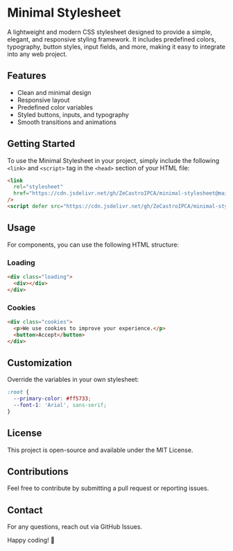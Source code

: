 # Minimal Stylesheet

A lightweight and modern CSS stylesheet designed to provide a simple, elegant, and responsive styling framework. It includes predefined colors, typography, button styles, input fields, and more, making it easy to integrate into any web project.

## Features

- Clean and minimal design
- Responsive layout
- Predefined color variables
- Styled buttons, inputs, and typography
- Smooth transitions and animations

## Getting Started

To use the Minimal Stylesheet in your project, simply include the following `<link>` and `<script>` tag in the `<head>` section of your HTML file:

```html
<link
  rel="stylesheet"
  href="https://cdn.jsdelivr.net/gh/ZeCastroIPCA/minimal-stylesheet@main/defaults.css"
/>
<script defer src="https://cdn.jsdelivr.net/gh/ZeCastroIPCA/minimal-stylesheet@main/helper.js"></script>
```

## Usage

For components, you can use the following HTML structure:

### Loading

```html
<div class="loading">
  <div></div>
</div>
```

### Cookies

```html
<div class="cookies">
  <p>We use cookies to improve your experience.</p>
  <button>Accept</button>
</div>
```

## Customization

Override the variables in your own stylesheet:

```css
:root {
  --primary-color: #ff5733;
  --font-1: 'Arial', sans-serif;
}
```

## License

This project is open-source and available under the MIT License.

## Contributions

Feel free to contribute by submitting a pull request or reporting issues.

## Contact

For any questions, reach out via GitHub Issues.

Happy coding! 🚀
